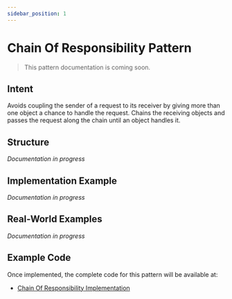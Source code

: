 ```yaml
---
sidebar_position: 1
---
```


# Chain Of Responsibility Pattern

> This pattern documentation is coming soon.

## Intent
Avoids coupling the sender of a request to its receiver by giving more than one object a chance to handle the request. Chains the receiving objects and passes the request along the chain until an object handles it.

## Structure
*Documentation in progress*

## Implementation Example
*Documentation in progress*

## Real-World Examples
*Documentation in progress*

## Example Code
Once implemented, the complete code for this pattern will be available at:
- [Chain Of Responsibility Implementation](https://github.com/nadunys/ts-gang-of-four/tree/main/src/behavioral/chain-of-responsibility)
